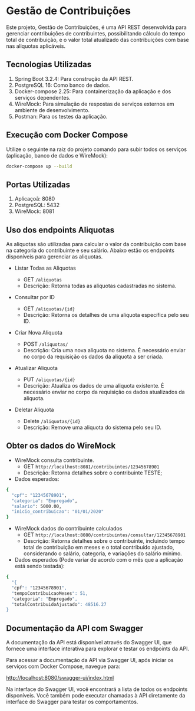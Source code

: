 # Gestão de Contribuições

Este projeto, Gestão de Contribuições, é uma API REST desenvolvida para gerenciar contribuições de contribuintes, possibilitando cálculo do tempo total de contribuição, e o valor total atualizado das contribuições com base nas aliquotas aplicáveis.

## Tecnologias Utilizadas

1. Spring Boot 3.2.4: Para construção da API REST.
2. PostgreSQL 16: Como banco de dados.
3. Docker-compose 2.25: Para containerização da aplicação e dos serviços dependentes.
4. WireMock: Para simulação de respostas de serviços externos em ambiente de desenvolvimento.
5. Postman: Para os testes da aplicação.

## Execução com Docker Compose

Utilize o seguinte na raiz  do projeto comando para subir todos os serviços (aplicação, banco de dados e WireMock):

```bash
docker-compose up --build
```

## Portas Utilizadas

1. Aplicaçoã: 8080
2. PostgreSQL: 5432
3. WireMock: 8081

## Uso dos endpoints Aliquotas
As aliquotas são utilizadas para calcular o valor da contribuição com base na categoria do contribuinte e seu salário. Abaixo estão os endpoints disponíveis para gerenciar as aliquotas.

- Listar Todas as Aliquotas
    * GET `/aliquotas`
    * Descrição: Retorna todas as aliquotas cadastradas no sistema.

- Consultar por ID
    * GET `/aliquotas/{id}`
    * Descrição: Retorna os detalhes de uma aliquota específica pelo seu ID.

- Criar Nova Aliquota
    * POST `/aliquotas/`
    * Descrição: Cria uma nova aliquota no sistema. É necessário enviar no corpo da requisição os dados da aliquota a ser criada.

- Atualizar Aliquota
    * PUT `/aliquotas/{id}`
    * Descrição: Atualiza os dados de uma aliquota existente. É necessário enviar no corpo da requisição os dados atualizados da aliquota.
- Deletar Aliquota
    * Delete `/aliquotas/{id}`
    * Descrição: Remove uma aliquota do sistema pelo seu ID.

## Obter  os dados do WireMock

- WireMock consulta contribuinte.
    * GET `http://localhost:8081/contribuintes/12345678901`
    * Descrição: Retorna detalhes sobre o contribuinte TESTE;
- Dados esperados:
```bash
{
  "cpf": "12345678901",
  "categoria": "Empregado",
  "salario": 5000.00,
  "inicio_contribuicao": "01/01/2020"
}
```

- WireMock dados do contribuinte calculados
    * GET `http://localhost:8080/contribuintes/consultar/12345678901`
    * Descrição: Retorna detalhes sobre o contribuinte, incluindo tempo total
      de contribuição em meses e o total contribuído ajustado, considerando o
      salário, categoria, e variações do salário mínimo.
- Dados esperados (Pode variar de acordo com o mês que a aplicação está sendo testada):
```bash
{
  "{
  "cpf": "12345678901",
  "tempoContribuicaoMeses": 51,
  "categoria": "Empregado",
  "totalContribuidoAjustado": 48516.27
}
```

## Documentação da API com Swagger

A documentação da API está disponível através do Swagger UI, que fornece uma interface interativa para explorar e testar os endpoints da API.

Para acessar a documentação da API via Swagger UI, após iniciar os serviços com Docker Compose, navegue para:

[http://localhost:8080/swagger-ui/index.html](http://localhost:8080/swagger-ui/index.html)

Na interface do Swagger UI, você encontrará a lista de todos os endpoints disponíveis. Você também pode executar chamadas à API diretamente da interface do Swagger para testar os comportamentos. 


  